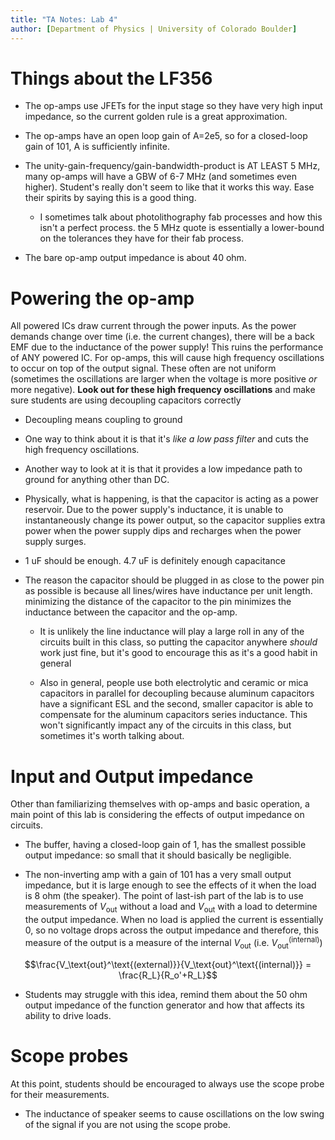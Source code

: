 ```yaml
---
title: "TA Notes: Lab 4"
author: [Department of Physics | University of Colorado Boulder]
---
```


# Things about the LF356

- The op-amps use JFETs for the input stage so they have very high input impedance, so the current golden rule is a great approximation.

- The op-amps have an open loop gain of A=2e5, so for a closed-loop gain of 101, A is sufficiently infinite.

- The unity-gain-frequency/gain-bandwidth-product is AT LEAST 5 MHz, many op-amps will have a GBW of 6-7 MHz (and sometimes even higher). Student's really don't seem to like that it works this way. Ease their spirits by saying this is a good thing.

    - I sometimes talk about photolithography fab processes and how this isn't a perfect process. the 5 MHz quote is essentially a lower-bound on the tolerances they have for their fab process.

- The bare op-amp output impedance is about 40 ohm.

# Powering the op-amp

All powered ICs draw current through the power inputs. As the power demands change over time (i.e. the current changes), there will be a back EMF due to the inductance of the power supply! This ruins the performance of ANY powered IC. For op-amps, this will cause high frequency oscillations to occur on top of the output signal. These often are not uniform (sometimes the oscillations are larger when the voltage is more positive *or* more negative). **Look out for these high frequency oscillations** and make sure students are using decoupling capacitors correctly

- Decoupling means coupling to ground

- One way to think about it is that it's *like a low pass filter* and cuts the high frequency oscillations.

- Another way to look at it is that it provides a low impedance path to ground for anything other than DC.

- Physically, what is happening, is that the capacitor is acting as a power reservoir. Due to the power supply's inductance, it is unable to instantaneously change its power output, so the capacitor supplies extra power when the power supply dips and recharges when the power supply surges.

- 1 uF should be enough. 4.7 uF is definitely enough capacitance

- The reason the capacitor should be plugged in as close to the power pin as possible is because all lines/wires have inductance per unit length. minimizing the distance of the capacitor to the pin minimizes the inductance between the capacitor and the op-amp.

    - It is unlikely the line inductance will play a large roll in any of the circuits built in this class, so putting the capacitor anywhere *should* work just fine, but it's good to encourage this as it's a good habit in general

    - Also in general, people use both electrolytic and ceramic or mica capacitors in parallel for decoupling because aluminum capacitors have a significant ESL and the second, smaller capacitor is able to compensate for the aluminum capacitors series inductance. This won't significantly impact any of the circuits in this class, but sometimes it's worth talking about.

# Input and Output impedance

Other than familiarizing themselves with op-amps and basic operation, a main point of this lab is considering the effects of output impedance on circuits.

- The buffer, having a closed-loop gain of 1, has the smallest possible output impedance: so small that it should basically be negligible.

- The non-inverting amp with a gain of 101 has a very small output impedance, but it is large enough to see the effects of it when the load is 8 ohm (the speaker). The point of last-ish part of the lab is to use measurements of $V_\text{out}$ without a load and $V_\text{out}$ with a load to determine the output impedance. When no load is applied the current is essentially 0, so no voltage drops across the output impedance and therefore, this measure of the output is a measure of the internal $V_\text{out}$ (i.e. $V_\text{out}^\text{(internal)})$

$$\frac{V_\text{out}^\text{(external)}}{V_\text{out}^\text{(internal)}} = \frac{R_L}{R_o'+R_L}$$

- Students may struggle with this idea, remind them about the 50 ohm output impedance of the function generator and how that affects its ability to drive loads.

# Scope probes

At this point, students should be encouraged to always use the scope probe for their measurements.

- The inductance of speaker seems to cause oscillations on the low swing of the signal if you are not using the scope probe.
